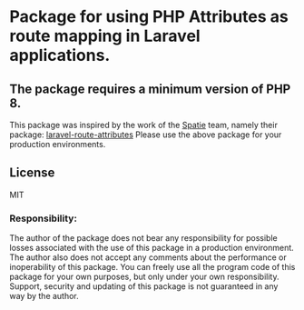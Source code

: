 # Package for using PHP Attributes as route mapping in Laravel applications.

## The package requires a minimum version of PHP 8.
This package was inspired by the work of the [Spatie] team, namely their package:
[laravel-route-attributes]
Please use the above package for your production environments.

## License
MIT

### Responsibility:
The author of the package does not bear any responsibility for possible losses associated with the use of this package 
in a production environment. 
The author also does not accept any comments about the performance or inoperability of this 
package. You can freely use all the program code of this package for your own purposes, but only 
under your own responsibility. Support, security and updating of this package is not guaranteed in
any way by the author.


[Spatie]: <https://github.com/spatie>
[laravel-route-attributes]: <https://github.com/spatie/laravel-route-attributes>